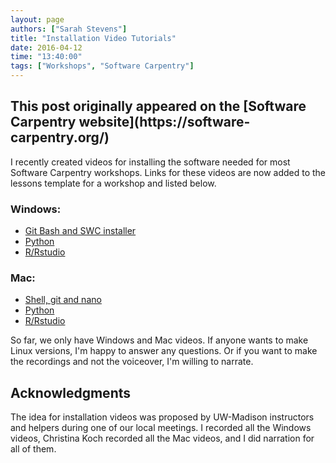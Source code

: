 ```yaml
---
layout: page
authors: ["Sarah Stevens"]
title: "Installation Video Tutorials"
date: 2016-04-12
time: "13:40:00"
tags: ["Workshops", "Software Carpentry"]
---
```


<h2>This post originally appeared on the [Software Carpentry website](https://software-carpentry.org/)</h2>
I recently created videos for installing the software needed for most Software Carpentry workshops.
Links for these videos are now added to the lessons template for a workshop and listed below.

### Windows:
- [Git Bash and SWC installer](https://www.youtube.com/watch?v=339AEqk9c-8)  
- [Python](https://www.youtube.com/watch?v=xxQ0mzZ8UvA)  
- [R/Rstudio](https://www.youtube.com/watch?v=q0PjTAylwoU)  

### Mac:
- [Shell, git and nano](https://www.youtube.com/watch?v=9LQhwETCdwY)  
- [Python](https://www.youtube.com/watch?v=TcSAln46u9U)  
- [R/Rstudio](https://www.youtube.com/watch?v=5-ly3kyxwEg)  

So far, we only have Windows and Mac videos.
If anyone wants to make Linux versions, I'm happy to answer any questions.
Or if you want to make the recordings and not the voiceover, I'm willing to narrate.

## Acknowledgments
The idea for installation videos was proposed by UW-Madison instructors and helpers during one of our local meetings. I recorded all the Windows videos, Christina Koch recorded all the Mac videos, and I did narration for all of them.
